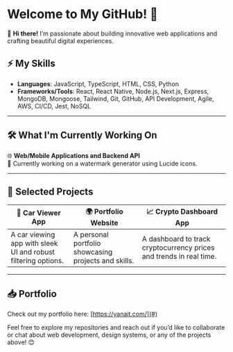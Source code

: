 # Welcome to My GitHub! 👋

🚀 **Hi there!** I’m passionate about building innovative web applications and crafting beautiful digital experiences.

## ⚡ My Skills
- **Languages**: JavaScript, TypeScript, HTML, CSS, Python
- **Frameworks/Tools**: React, React Native, Node.js, Next.js, Express, MongoDB, Mongoose, Tailwind, Git, GitHub, API Development, Agile, AWS, CI/CD, Jest, NoSQL

---

## 🛠 What I'm Currently Working On
🌐 **Web/Mobile Applications and Backend API**   
🎨 Currently working on a watermark generator using Lucide icons.

---

## 🌟 Selected Projects
| 🚗 **Car Viewer App**                      | 🌍 **Portfolio Website**              | 📈 **Crypto Dashboard App**                      |
|--------------------------------------------|---------------------------------------|-----------------------------------------------|
| A car viewing app with sleek UI and robust filtering options. | A personal portfolio showcasing projects and skills. | A dashboard to track cryptocurrency prices and trends in real time. |

---

## 📥 Portfolio
Check out my portfolio here: [https://yanait.com/](#)

Feel free to explore my repositories and reach out if you’d like to collaborate or chat about web development, design systems, or any of the projects above! 😊
